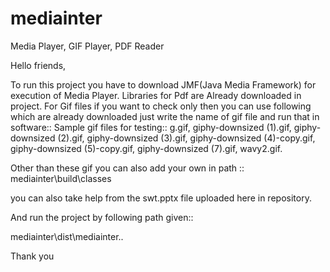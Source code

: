 # mediainter
Media Player, GIF Player, PDF Reader

Hello friends,

To run this project you have to download JMF(Java Media Framework) for execution of Media Player.
Libraries for Pdf are Already downloaded in project.
For Gif files if you want to check only then you can use following which are already downloaded just write the name of gif file and run that in software::
Sample gif files for testing::
g.gif,
giphy-downsized (1).gif,
giphy-downsized (2).gif,
giphy-downsized (3).gif,
giphy-downsized (4)-copy.gif,
giphy-downsized (5)-copy.gif,
giphy-downsized (7).gif,
wavy2.gif.

Other than these gif you can also add your own in path ::
mediainter\\build\\classes 

you can also take help from the swt.pptx file uploaded here in repository.

And run the project by following path given::

mediainter\\dist\\mediainter..


Thank you 
